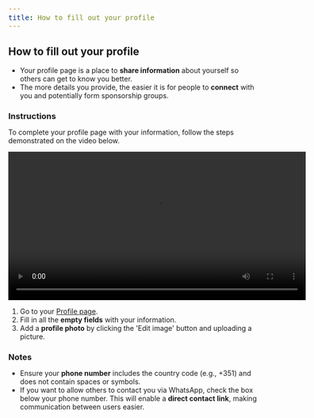 ```yaml
---
title: How to fill out your profile
---
```


<style>
  span {
    font-size: 14px;
  }
  li {
    margin: 0 !important;
  }
  h3 {
    margin-bottom: 0;
  }
</style>

## How to fill out your profile

- <span>Your profile page is a place to <strong>share information</strong> about yourself so others can get to know you better.</span>
- <span>The more details you provide, the easier it is for people to <strong>connect</strong> with you and potentially form sponsorship groups.</span>

### Instructions

<span>To complete your profile page with your information, follow the steps demonstrated on the video below.</span>

<video width="600" class="ml-4" controls>
  <track kind="captions">
  <source src="/academy/demo/fill-profile.mp4" type="video/mp4">
  Your browser does not support the video tag.
</video>

1. <span>Go to your <a href="/users/me/edit">Profile page</a>.</span>
2. <span>Fill in all the <strong>empty fields</strong> with your information.</span>
3. <span>Add a <strong>profile photo</strong> by clicking the 'Edit image' button and uploading a picture.</span>

### Notes
- <span>Ensure your <strong>phone number</strong> includes the country code (e.g., +351) and does not contain spaces or symbols.</span>
- <span>If you want to allow others to contact you via WhatsApp, check the box below your phone number. This will enable a <strong>direct contact link</strong>, making communication between users easier.</span>
